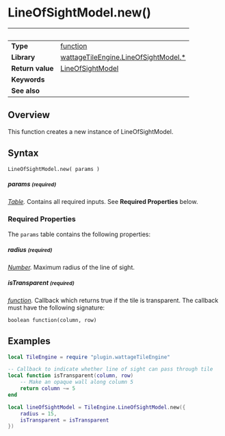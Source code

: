 # LineOfSightModel.new()

|                      | &nbsp;
| -------------------- | ---------------------------------------------------------------
| __Type__             | [function](http://docs.coronalabs.com/api/type/Function.html)
| __Library__          | [wattageTileEngine.LineOfSightModel.*](type_lineOfSightModel.markdown)
| __Return value__     | [LineOfSightModel](type_lineOfSightModel.markdown)
| __Keywords__         |
| __See also__         |


## Overview

This function creates a new instance of LineOfSightModel.


## Syntax

	LineOfSightModel.new( params )

##### params <small>(required)</small>
_[Table](http://docs.coronalabs.com/api/type/Table.html)._
Contains all required inputs. See **Required Properties** below.


### Required Properties

The `params` table contains the following properties:

##### radius <small>(required)</small>
_[Number](https://docs.coronalabs.com/api/type/Number.html)._
Maximum radius of the line of sight.

##### isTransparent <small>(required)</small>
_[function](http://docs.coronalabs.com/api/type/Function.html)._
Callback which returns true if the tile is transparent.  The callback
must have the following signature:

    boolean function(column, row)


## Examples

``````lua
local TileEngine = require "plugin.wattageTileEngine"

-- Callback to indicate whether line of sight can pass through tile
local function isTransparent(column, row)
    -- Make an opaque wall along column 5
    return column ~= 5
end

local lineOfSightModel = TileEngine.LineOfSightModel.new({
    radius = 15,
    isTransparent = isTransparent
})
``````
